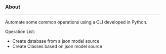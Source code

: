 ### About
------
Automate some common operations using a CLI developed in Python.

Operation List:

- Create database from a json model source
- Create Classes based on json model source